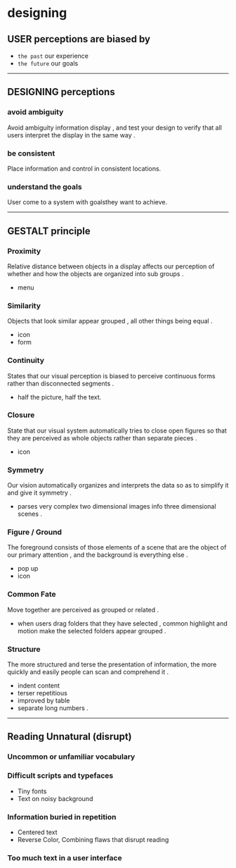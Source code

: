# designing

## USER perceptions are biased by

- `the past` our experience
- `the future` our goals

---

## DESIGNING perceptions

### avoid ambiguity

Avoid ambiguity information display , and test your design to verify that all users interpret the display in the same way .

### be consistent

Place information and control in consistent locations.

### understand the goals

User come to a system with goalsthey want to achieve.

---

## GESTALT principle

### Proximity

Relative distance between objects in a display affects our perception of whether and how the objects are organized into sub groups .

- menu

### Similarity

Objects that look similar appear grouped , all other things being equal .

- icon
- form

### Continuity

States that our visual perception is biased to perceive continuous forms rather than disconnected segments .

- half the picture, half the text.

### Closure

State that our visual system automatically tries to close open figures so that they are perceived as whole objects rather than separate pieces .

- icon

### Symmetry

Our vision automatically organizes and interprets the data so as to simplify it and give it symmetry .

- parses very complex two dimensional images info three dimensional scenes .

### Figure / Ground

The foreground consists of those elements of a scene that are the object of our primary attention , and the background is everything else .

- pop up
- icon

### Common Fate

Move together are perceived as grouped or related .

- when users drag folders that they have selected , common highlight and motion make the selected folders appear grouped .

### Structure

The more structured and terse the presentation of information, the more quickly and easily people can scan and comprehend it .

- indent content
- terser repetitious
- improved by table
- separate long numbers .

---

## Reading Unnatural (disrupt)

### Uncommon or unfamiliar vocabulary

### Difficult scripts and typefaces

- Tiny fonts
- Text on noisy background

### Information buried in repetition

- Centered text
- Reverse Color, Combining flaws that disrupt reading

### Too much text in a user interface